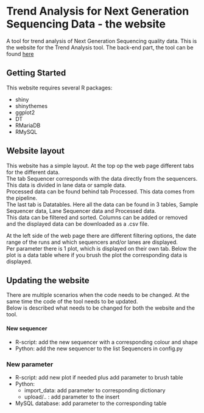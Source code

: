 # Trend Analysis for Next Generation Sequencing Data - the website

A tool for trend analysis of Next Generation Sequencing quality data.
This is the website for the Trend Analysis tool. The back-end part, the tool can be found [here](https://github.com/ALuesink/Trend_Analysis_tool "Trend Analysis tool")

## Getting Started
This website requires several R packages:  
* shiny
* shinythemes
* ggplot2
* DT
* RMariaDB
* RMySQL

## Website layout
This website has a simple layout.
At the top op the web page different tabs for the different data.  
The tab Sequencer corresponds with the data directly from the sequencers.  
This data is divided in lane data or sample data.  
Processed data can be found behind tab Processed. This data comes from the pipeline.  
The last tab is Datatables. Here all the data can be found in 3 tables, Sample Sequencer data, Lane Sequencer data and Processed data.  
This data can be filtered and sorted. Columns can be added or removed and the displayed data can be downloaded as a .csv file.  
  
At the left side of the web page there are different filtering options, the date range of the runs and which sequencers and/or lanes are displayed.  
Per parameter there is 1 plot, which is displayed on their own tab. Below the plot is a data table where if you brush the plot the corresponding data is displayed.  

## Updating the website
There are multiple scenarios when the code needs to be changed. At the same time the code of the tool needs to be updated.  
Below is described what needs to be changed for both the website and the tool.  

#### New sequencer
* R-script: add the new sequencer with a corresponding colour and shape
* Python: add the new sequencer to the list Sequencers in config.py

### New parameter
* R-script: add new plot if needed plus add parameter to brush table
* Python:
  * import_data: add parameter to corresponding dictionary
  * upload/.. : add parameter to the insert
* MySQL database: add parameter to the corresponding table

